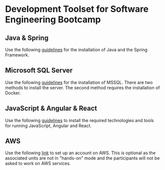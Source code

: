 # Development Toolset for Software Engineering Bootcamp

## Java & Spring
Use the following [guidelines](https://github.com/codehub-learn/development-environment-setup/blob/main/spring.md) for the installation of Java and the Spring Framework. 

## Microsoft SQL Server
Use the following [guidelines](https://github.com/codehub-learn/MS-SQL-Server-) for the installation of MSSQL. There are two methods to install the server. The second method requires the installation of Docker.

## JavaScript & Angular & React
Use the following [guidelines](https://github.com/codehub-learn/development-environment-setup/blob/main/angular-starter-kit.md) to install the required technologies and tools for running JavaScript, Angular and React.

## AWS
Use the following [link](https://aws.amazon.com/free/?all-free-tier.sort-by=item.additionalFields.SortRank&all-free-tier.sort-order=asc&awsf.Free%20Tier%20Types=*all&awsf.Free%20Tier%20Categories=*all) to set up an account on AWS. This is optional as the associated units are not in "hands-on" mode and the participants will not be asked to work on AWS services.
